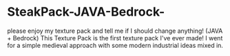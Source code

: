 # SteakPack-JAVA-Bedrock-
please enjoy my texture pack and tell me if I should change anything!  (JAVA + Bedrock)  This Texture Pack is the first texture pack I've ever made! I went for a simple medieval approach with some modern industrial ideas mixed in.
